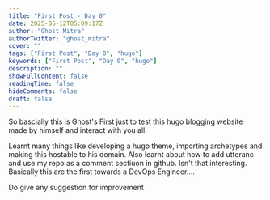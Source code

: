 ```yaml
---
title: "First Post - Day 0"
date: 2025-05-12T05:09:17Z
author: "Ghost Mitra"
authorTwitter: "ghost_mitra"
cover: ""
tags: ["First Post", "Day 0", "hugo"]
keywords: ["First Post", "Day 0", "hugo"]
description: ""
showFullContent: false
readingTime: false
hideComments: false
draft: false
---
```


So bascially this is Ghost's First just to test this hugo blogging website made by himself and interact with you all.

Learnt many things like developing a hugo theme, importing archetypes and making this hostable to his domain. Also learnt about how to add utteranc and use my repo as a comment sectiuon in github. Isn't that interesting. Basically this are the first towards a DevOps Engineer....

Do give any suggestion for improvement
